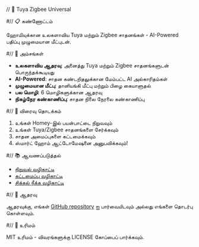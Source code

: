 // 🚀 Tuya Zigbee Universal

#// 📋 கண்ணோட்டம்

ஹோமியுக்கான உலகளாவிய Tuya மற்றும் Zigbee சாதனங்கள் - AI-Powered பதிப்பு முழுமையான மீட்புடன்.

#// 🔧 அம்சங்கள்

- **உலகளாவிய ஆதரவு**: அனைத்து Tuya மற்றும் Zigbee சாதனங்களுடன் பொருந்தக்கூடியது
- **AI-Powered**: சாதன கண்டறிதலுக்கான மேம்பட்ட AI அல்காரிதம்கள்
- **முழுமையான மீட்பு**: தானியங்கி மீட்பு மற்றும் பிழை கையாளுதல்
- **பல மொழி**: 6 மொழிகளுக்கான ஆதரவு
- **நிகழ்நேர கண்காணிப்பு**: சாதன நிலை நேரலை கண்காணிப்பு

#// 🚀 விரைவு தொடக்கம்

1. உங்கள் Homey-இல் பயன்பாட்டை நிறுவவும்
2. உங்கள் Tuya/Zigbee சாதனங்களை சேர்க்கவும்
3. சாதன அமைப்புகளை கட்டமைக்கவும்
4. ஸ்மார்ட் ஹோம் ஆட்டோமேஷனை அனுபவிக்கவும்!

#// 📚 ஆவணப்படுத்தல்

- [நிறுவல் வழிகாட்டி](installation.md)
- [கட்டமைப்பு வழிகாட்டி](configuration.md)
- [சிக்கல் நீக்க வழிகாட்டி](troubleshooting.md)

#// 🤝 ஆதரவு

ஆதரவுக்கு, எங்கள் [GitHub repository](https://github.com/dlnraja/com.tuya.zigbee) ஐ பார்வையிடவும் அல்லது எங்களை தொடர்பு கொள்ளவும்.

#// 📄 உரிமம்

MIT உரிமம் - விவரங்களுக்கு LICENSE கோப்பைப் பார்க்கவும்.
